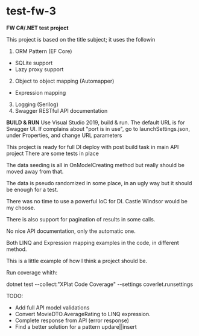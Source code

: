 # test-fw-3
**FW C#/.NET test project**

This project is based on the title subject; it uses the followin
1. ORM Pattern (EF Core)
- SQLite support
- Lazy proxy support
2. Object to object mapping (Automapper)
- Expression mapping
3. Logging (Serilog)
4. Swagger RESTful API documentation

**BUILD & RUN**
Use Visual Studio 2019, build & run. The default URL is for Swagger UI.
If complains about "port is in use", go to launchSettings.json, under Properties, and change URL parameters

This project is ready for full DI deploy with post build task in main API project
There are some tests in place

The data seeding is all in OnModelCreating method but really should be moved away from that.

The data is pseudo randomized in some place, in an ugly way but it should be enough for a test.

There was no time to use a powerful IoC for DI. Castle Windsor would be my choose.

There is also support for pagination of results in some calls.

 No nice API documentation, only the automatic one.

 Both LINQ and Expression mapping examples in the code, in different method.

 This is a little example of how I think a project should be.

 Run coverage whith:
 
 dotnet test --collect:"XPlat Code Coverage" --settings coverlet.runsettings

 TODO:
 - Add full API model validations
 - Convert MovieDTO.AverageRating to LINQ expression.
 - Complete response from API (error response)
 - Find a better solution for a pattern updare||insert